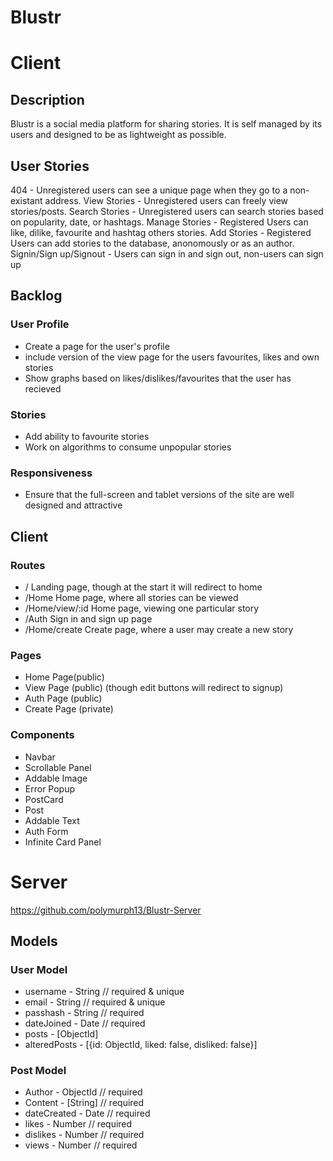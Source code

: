 # Blustr
# Client

## Description
Blustr is a social media platform for sharing stories. It is self managed by its users and designed to be as lightweight as possible.

## User Stories
404 - Unregistered users can see a unique page when they go to a non-existant address.
View Stories - Unregistered users can freely view stories/posts.
Search Stories - Unregistered users can search stories based on popularity, date, or hashtags.
Manage Stories - Registered Users can like, dilike, favourite and hashtag others stories.
Add Stories - Registered Users can add stories to the database, anonomously or as an author.
Signin/Sign up/Signout - Users can sign in and sign out, non-users can sign up

## Backlog
### User Profile
- Create a page for the user's profile
- include version of the view page for the users favourites, likes and own stories
- Show graphs based on likes/dislikes/favourites that the user has recieved

### Stories
- Add ability to favourite stories
- Work on algorithms to consume unpopular stories

### Responsiveness
- Ensure that the full-screen and tablet versions of the site are well designed and attractive

## Client

### Routes
- / Landing page, though at the start it will redirect to home
- /Home Home page, where all stories can be viewed
- /Home/view/:id Home page, viewing one particular story
- /Auth Sign in and sign up page
- /Home/create Create page, where a user may create a new story

### Pages
- Home Page(public)
- View Page (public) (though edit buttons will redirect to signup)
- Auth Page (public)
- Create Page (private)

### Components
- Navbar
- Scrollable Panel
- Addable Image
- Error Popup
- PostCard
- Post
- Addable Text
- Auth Form
- Infinite Card Panel

# Server
https://github.com/polymurph13/Blustr-Server

## Models

### User Model
- username - String // required & unique
- email - String // required & unique
- passhash - String // required
- dateJoined - Date // required
- posts - [ObjectId]
- alteredPosts - [{id: ObjectId, liked: false, disliked: false}]

### Post Model
- Author - ObjectId // required
- Content - [String] // required
- dateCreated - Date // required
- likes - Number // required
- dislikes - Number // required
- views - Number // required



